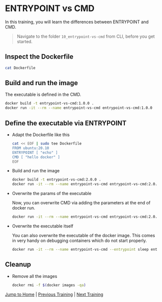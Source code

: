 # ENTRYPOINT vs CMD

In this training, you will learn the differences between ENTRYPOINT and CMD.

>Navigate to the folder `10_entrypoint-vs-cmd` from CLI, before you get started. 

## Inspect the Dockerfile
```bash
cat Dockerfile
```

## Build and run the image

The executable is defined in the CMD.
```bash
docker build -t entrypoint-vs-cmd:1.0.0 .
docker run -it --rm --name entrypoint-vs-cmd entrypoint-vs-cmd:1.0.0
```

## Define the executable via ENTRYPOINT

* Adapt the Dockerfile like this
  ```bash
  cat << EOF | sudo tee Dockerfile
  FROM ubuntu:20.10
  ENTRYPOINT [ "echo" ]
  CMD [ "hello docker" ]
  EOF
  ```

* Build and run the image
  ```bash
  docker build -t entrypoint-vs-cmd:2.0.0 .
  docker run -it --rm --name entrypoint-vs-cmd entrypoint-vs-cmd:2.0.0
  ```

* Overwrite the params of the executable

  Now, you can overwrite CMD via adding the parameters at the end of docker run.
  ```bash
  docker run -it --rm --name entrypoint-vs-cmd entrypoint-vs-cmd:2.0.0 bonjour docker
  ```

* Overwrite the executable itself

  You can also overwrite the executable of the docker image. This comes in very handy on debugging containers which do not start properly.
  ```bash
  docker run -it --rm --name entrypoint-vs-cmd --entrypoint sleep entrypoint-vs-cmd:2.0.0 5
  ```

## Cleanup
* Remove all the images
  ```bash
  docker rmi -f $(docker images -qa)
  ```

[Jump to Home](../README.md) | [Previous Training](../09_build-ignore/README.md) | [Next Training](../11_shell-vs-exec-form-variable-substitution/README.md)